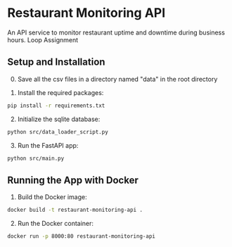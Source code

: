 # Restaurant Monitoring API

An API service to monitor restaurant uptime and downtime during business hours. Loop Assignment

## Setup and Installation

0. Save all the csv files in a directory named "data" in the root directory 

1. Install the required packages:

```bash
pip install -r requirements.txt
```

2. Initialize the sqlite database: 
```bash
python src/data_loader_script.py
```

3. Run the FastAPI app: 
```bash
python src/main.py
```

## Running the App with Docker

1. Build the Docker image:

```bash
docker build -t restaurant-monitoring-api .
```

2. Run the Docker container:

```bash
docker run -p 8000:80 restaurant-monitoring-api
```